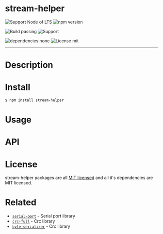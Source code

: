 # stream-helper

![Support Node of LTS](https://img.shields.io/badge/node-LTS-brightgreen.svg?style=plastic) ![npm version](https://img.shields.io/badge/npm-3.5.0-brightgreen.svg?style=plastic) 


![Build passing](https://img.shields.io/badge/build-passing%20Typescript-brightgreen.svg?style=plastic) 
![Support](https://img.shields.io/badge/support-JavaScript%20|%20TypeScript-brightgreen.svg?style=plastic) 

![dependencies none](https://img.shields.io/badge/dependencies-None-blue.svg?style=plastic) ![License mit](https://img.shields.io/badge/license-MIT-blue.svg?style=plastic)

---

# Description


# Install
```sh
$ npm install stream-helper
```

# Usage

# API

# License 

stream-helper packages are all [MIT licensed](https://github.com/riologiuseppe/stream-helper/blob/master/LICENSE) and all it's dependencies are MIT licensed.

# Related
- [`serial-port`](https://github.com/node-serialport/node-serialport) - Serial port library
- [`crc-full`](https://github.com/riologiuseppe/crc-full) - Crc library
- [`byte-serializer`](https://github.com/riologiuseppe/byte-serializer) - Crc library